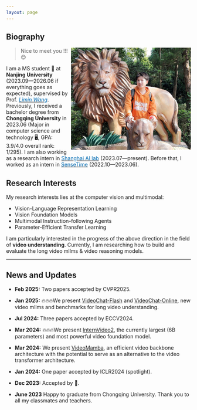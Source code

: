 ```yaml
---
layout: page
---
```


<!-- > Nice to meet you !!!😊 Feel free to contact me! Hope you are happy every day!!!💥 -->

## Biography

<img src="images/big_xinhao.jpg" style="float: right;" width="327" height="279">

> Nice to meet you !!!😊

I am a MS student 🙂 at **Nanjing University** (2023.09—2026.06 if everything goes as expected), supervised by Prof. [*<font color="#006ab1">Limin Wang</font>*](https://scholar.google.com.hk/citations?user=HEuN8PcAAAAJ&hl=zh-CN&oi=ao). Previously, I received a bachelor degree from **Chongqing University** in 2023.06 (Major in computer science and technology 🖥️, GPA: 3.9/4.0 overall rank: 1/295). I am also working as a research intern in [<font color="#006ab1">Shanghai AI lab</font>](https://www.shlab.org.cn/) (2023.07—present). Before that, I worked as an intern in [<font color="#006ab1">SenseTime</font>](https://www.sensetime.com) (2022.10—2023.06).

## Research Interests

My research interests lies at the computer vision and multimodal:

- Vision-Language Representation Learning
- Vision Foundation Models
- Multimodal Instruction-following Agents
- Parameter-Efficient Transfer Learning


I am particularly interested in the progress of the above direction in the field of **video understanding**. Currently, I am researching how to build and evaluate the long video mllms & video reasoning models.



---

## News and Updates

- **Feb 2025:** Two papers accepted by CVPR2025.

- **Jan 2025:** 🔥🔥🔥We present [VideoChat-Flash](https://internvideo.github.io/blog/2024-12-31-VideoChat-Flash/) and [VideoChat-Online](https://videochat-online.github.io/), new video mllms and benchmarks for long video understanding.
- **Jul 2024:** Three papers accepted by ECCV2024.
- **Mar 2024:** 🔥🔥🔥We present [InternVideo2](https://arxiv.org/pdf/2403.15377.pdf), the currently largest (6B parameters) and most powerful video foundation model.
- **Mar 2024:** We present [VideoMamba](https://arxiv.org/abs/2403.06977), an efficient video backbone architecture with the potential to serve as an alternative to the video transformer architecture.
- **Jan 2024:** One paper accepted by ICLR2024 (spotlight).
- **Dec 2023:** Accepted by 🐼.
- **June 2023** Happy to graduate from Chongqing University. Thank you to all my classmates and teachers.

<br>
